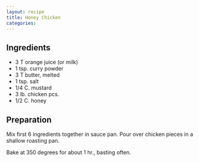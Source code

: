 ```yaml
---
layout: recipe
title: Honey Chicken
categories:
---
```


## Ingredients

- 3 T orange juice (or milk)
- 1 tsp. curry powder
- 3 T butter, melted
- 1 tsp. salt
- 1/4 C. mustard
- 3 lb. chicken pcs.
- 1/2 C. honey

## Preparation

Mix first 6 ingredients together in sauce pan.  Pour over chicken pieces in a shallow roasting pan.Bake at 350 degrees for about 1 hr., basting often.